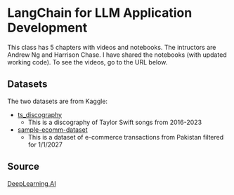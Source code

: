 # LangChain for LLM Application Development

This class has 5 chapters with videos and notebooks. The intructors are Andrew Ng and Harrison Chase. I have shared the notebooks (with updated working code). To see the videos, go to the URL below.


## Datasets

The two datasets are from Kaggle:
* [ts_discography](https://www.kaggle.com/datasets/madroscla/taylor-swift-released-song-discography-genius)
	* This is a discography of Taylor Swift songs from 2016-2023
* [sample-ecomm-dataset](https://www.kaggle.com/datasets/zusmani/pakistans-largest-ecommerce-dataset/discussion/215411)
	* This is a dataset of e-commerce transactions from Pakistan filtered for 1/1/2027


## Source

[DeepLearning.AI](https://learn.deeplearning.ai/courses/langchain/lesson/1/introduction)